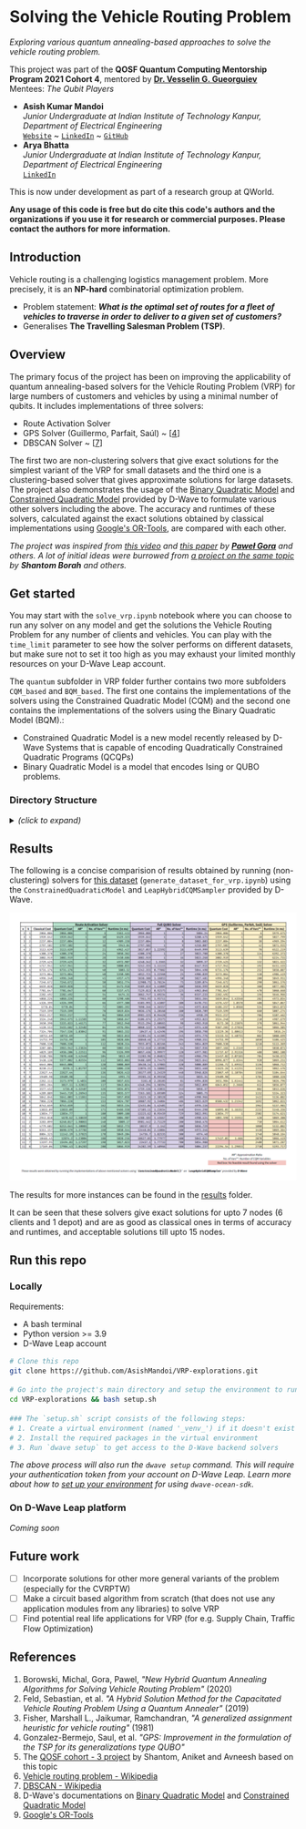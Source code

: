 # **Solving the Vehicle Routing Problem**
*Exploring various quantum annealing-based approaches to solve the vehicle routing problem.*

This project was part of the **QOSF Quantum Computing Mentorship Program 2021 Cohort 4**, mentored by [**Dr. Vesselin G. Gueorguiev**](https://www.linkedin.com/in/vgg-consulting/)<br>
Mentees: *The Qubit Players*
  - **Asish Kumar Mandoi**<br>
    *Junior Undergraduate at Indian Institute of Technology Kanpur, Department of Electrical Engineering*<br>
    [`Website`](https://asishmandoi.github.io/) ~ [`LinkedIn`](https://www.linkedin.com/in/asish-mandoi-4178581b4/) ~ [`GitHub`](https://github.com/AsishMandoi)
  - **Arya Bhatta**<br>
    *Junior Undergraduate at Indian Institute of Technology Kanpur, Department of Electrical Engineering*<br>
    [`LinkedIn`](https://www.linkedin.com/in/arya-bhatta-26a877200/)

This is now under development as part of a research group at QWorld.

**Any usage of this code is free but do cite this code's authors and the organizations if you use it for research or commercial purposes. Please contact the authors for more information.**

## Introduction
Vehicle routing is a challenging logistics management problem. More precisely, it is an **NP-hard** combinatorial optimization problem.
- Problem statement: ***What is the optimal set of routes for a fleet of vehicles to traverse in order to deliver to a given set of customers?***
- Generalises **The Travelling Salesman Problem (TSP)**.

## Overview
The primary focus of the project has been on improving the applicability of quantum annealing-based solvers for the Vehicle Routing Problem (VRP) for large numbers of customers and vehicles by using a minimal number of qubits. It includes implementations of three solvers:
  - Route Activation Solver
  - GPS Solver (Guillermo, Parfait, Saúl) ~ [[4](https://github.com/AsishMandoi/VRP-explorations#references)]
  - DBSCAN Solver ~ [[7](https://github.com/AsishMandoi/VRP-explorations#references)]

The first two are non-clustering solvers that give exact solutions for the simplest variant of the VRP for small datasets and the third one is a clustering-based solver that gives approximate solutions for large datasets. The project also demonstrates the usage of the [Binary Quadratic Model](https://docs.ocean.dwavesys.com/en/stable/concepts/bqm.html) and [Constrained Quadratic Model](https://docs.ocean.dwavesys.com/en/stable/concepts/cqm.html) provided by D-Wave to formulate various other solvers including the above. The accuracy and runtimes of these solvers, calculated against the exact solutions obtained by classical implementations using [Google's OR-Tools](https://developers.google.com/optimization), are compared with each other.
<br>

*The project was inspired from [this video](https://youtu.be/GK8IT0C9Upk) and [this paper](https://link.springer.com/chapter/10.1007/978-3-030-50433-5_42) by [**Paweł Gora**](https://www.mimuw.edu.pl/~pawelg/) and others. A lot of initial ideas were burrowed from [a project on the same topic](https://github.com/VGGatGitHub/QOSF-cohort3) by **Shantom Borah** and others.*

## Get started
You may start with the `solve_vrp.ipynb` notebook where you can choose to run any solver on any model and get the solutions the Vehicle Routing Problem for any number of clients and vehicles. You can play with the `time_limit` parameter to see how the solver performs on different datasets, but make sure not to set it too high as you may exhaust your limited monthly resources on your D-Wave Leap account.

The `quantum` subfolder in VRP folder further contains two more subfolders `CQM_based` and `BQM_based`. The first one contains the implementations of the solvers using the Constrained Quadratic Model (CQM) and the second one contains the implementations of the solvers using the Binary Quadratic Model (BQM).:
- Constrained Quadratic Model is a new model recently released by D-Wave Systems that is capable of encoding Quadratically Constrained Quadratic Programs (QCQPs)
- Binary Quadratic Model is a model that encodes Ising or QUBO problems.

### **Directory Structure**
<details>
  <summary><i>(click to expand)</i></summary>
  
  ```bash
  VRP-explorations
  ├── _venv_                # (virtual python environment)
  ├── presentations
  │   ├── notebook_1.ipynb
  │   ├── .
  │   ├── .
  │   └── notebook_9.ipynb
  ├── datasets
  │   ├── generate_dataset_for_vrp.ipynb
  │   └── dataset.csv
  ├── results
  │   ├── sol2.log
  │   ├── .
  │   ├── .
  │   ├── sol11.log
  │   ├── sol2.csv
  │   ├── .
  │   ├── .
  │   ├── sol11.csv
  │   └── results.png
  ├── TSP
  │   ├── classical
  │   │   └── gps.py
  │   └── quantum
  │       ├── fqs.py
  │       └── gps.py
  ├── VRP
  │   ├── classical
  │   │   ├── ras.py
  │   │   └── sps.py
  │   └── quantum
  │       ├── BQM_based
  │       │   ├── full_qubo_solver.py
  │       │   ├── route_activation_solver.py
  │       │   ├── solution_partition_solver.py
  │       │   ├── dbscan_solver.py
  │       │   └── ...
  │       └── CQM_based
  │           ├── fqs.py
  │           ├── gps.py
  │           └── ras.py
  ├── utils.py
  ├── solve_tsp.py
  ├── solve_vrp.py
  ├── vrp_comparision_results.py
  ├── post_processing_results.py
  ├── requirements.txt
  ├── setup.sh
  ├── .gitignore
  └── README.md
  ```
</details>

## Results
The following is a concise comparision of results obtained by running (non-clustering) solvers for [this dataset](https://gitlab.com/qworld/qresearch/qintern2021/21_solving-vehicle-routing-problem-and-its-variants-using-quantum-computing_b/-/tree/master/Datasets%20for%20VRP) (`generate_dataset_for_vrp.ipynb`) using the `ConstrainedQuadraticModel` and `LeapHybridCQMSampler` provided by D-Wave.

![results.png](https://github.com/AsishMandoi/VRP-explorations/blob/main/results/results.png)
<!-- (https://raw.githubusercontent.com/AsishMandoi/VRP-explorations/main/results/results.png?token=GHSAT0AAAAAABQASY6YGQTRDIHSAZR37MDMYPY5UBQ) -->

The results for more instances can be found in the [results](https://github.com/AsishMandoi/VRP-explorations/tree/main/results) folder.

It can be seen that these solvers give exact solutions for upto 7 nodes (6 clients and 1 depot) and are as good as classical ones in terms of accuracy and runtimes, and acceptable solutions till upto 15 nodes.

## Run this repo

### Locally
Requirements:
- A bash terminal
- Python version >= 3.9
- D-Wave Leap account

```bash
# Clone this repo
git clone https://github.com/AsishMandoi/VRP-explorations.git

# Go into the project's main directory and setup the environment to run all codes
cd VRP-explorations && bash setup.sh

### The `setup.sh` script consists of the following steps:
# 1. Create a virtual environment (named '_venv_') if it doesn't exist
# 2. Install the required packages in the virtual environment
# 3. Run `dwave setup` to get access to the D-Wave backend solvers
```
*The above process will also run the `dwave setup` command. This will require your authentication token from your account on D-Wave Leap. Learn more about how to [set up your environment](https://docs.ocean.dwavesys.com/en/latest/overview/install.html#set-up-your-environment) for using `dwave-ocean-sdk`.*

### On D-Wave Leap platform
*Coming soon*

## Future work
- [ ] Incorporate solutions for other more general variants of the problem (especially for the CVRPTW)
- [ ] Make a circuit based algorithm from scratch (that does not use any application modules from any libraries) to solve VRP
- [ ] Find potential real life applications for VRP (for e.g. Supply Chain, Traffic Flow Optimization)

## References
1. Borowski, Michal, Gora, Pawel, *"New Hybrid Quantum Annealing Algorithms for Solving Vehicle Routing Problem"* (2020)
2. Feld, Sebastian, et al. *"A Hybrid Solution Method for the Capacitated Vehicle Routing Problem Using a Quantum Annealer"* (2019)
3. Fisher, Marshall L., Jaikumar, Ramchandran, *"A generalized assignment heuristic for vehicle routing"* (1981)
4. Gonzalez-Bermejo, Saul, et al. *"GPS: Improvement in the formulation of the TSP for its generalizations type QUBO"*
5. The [QOSF cohort - 3 project](https://github.com/VGGatGitHub/QOSF-cohort3) by Shantom, Aniket and Avneesh based on this topic
6. [Vehicle routing problem - Wikipedia](https://en.wikipedia.org/wiki/Vehicle_routing_problem)
7. [DBSCAN - Wikipedia](https://en.wikipedia.org/wiki/DBSCAN)
8. D-Wave's documentations on [Binary Quadratic Model](https://docs.ocean.dwavesys.com/en/stable/concepts/bqm.html) and [Constrained Quadratic Model](https://docs.ocean.dwavesys.com/en/stable/concepts/cqm.html)
11. [Google's OR-Tools](https://developers.google.com/optimization/routing/vrp)
